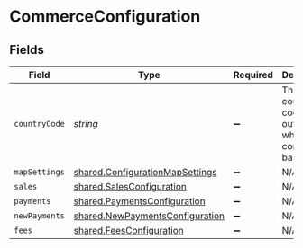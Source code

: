 # CommerceConfiguration


## Fields

| Field                                                                                     | Type                                                                                      | Required                                                                                  | Description                                                                               |
| ----------------------------------------------------------------------------------------- | ----------------------------------------------------------------------------------------- | ----------------------------------------------------------------------------------------- | ----------------------------------------------------------------------------------------- |
| `countryCode`                                                                             | *string*                                                                                  | :heavy_minus_sign:                                                                        | The country code outlining where the company is based.                                    |
| `mapSettings`                                                                             | [shared.ConfigurationMapSettings](../../../sdk/models/shared/configurationmapsettings.md) | :heavy_minus_sign:                                                                        | N/A                                                                                       |
| `sales`                                                                                   | [shared.SalesConfiguration](../../../sdk/models/shared/salesconfiguration.md)             | :heavy_minus_sign:                                                                        | N/A                                                                                       |
| `payments`                                                                                | [shared.PaymentsConfiguration](../../../sdk/models/shared/paymentsconfiguration.md)       | :heavy_minus_sign:                                                                        | N/A                                                                                       |
| `newPayments`                                                                             | [shared.NewPaymentsConfiguration](../../../sdk/models/shared/newpaymentsconfiguration.md) | :heavy_minus_sign:                                                                        | N/A                                                                                       |
| `fees`                                                                                    | [shared.FeesConfiguration](../../../sdk/models/shared/feesconfiguration.md)               | :heavy_minus_sign:                                                                        | N/A                                                                                       |